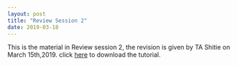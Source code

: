 ```yaml
---
layout: post
title: "Review Session 2"
date: 2019-03-18
---
```


This is the material in Review session 2, the revision is given by TA Shitie on March 15th,2019.
click [here](https://github.com/trustxiaoqinwang/Microeconometrics_TA_Session/blob/master/Session2/TA_Review_Session_2.pdf) to download the tutorial.